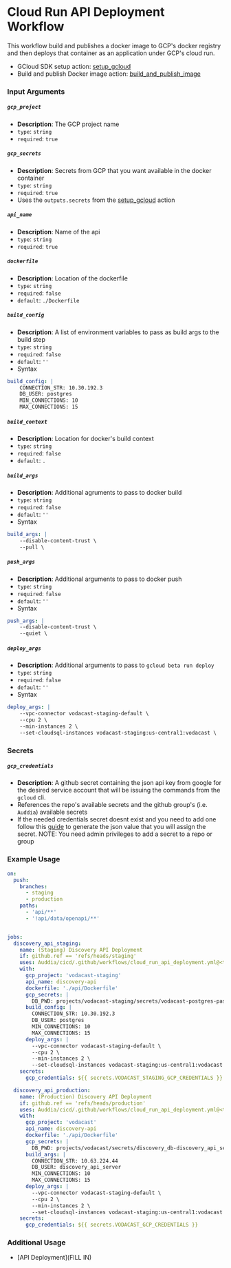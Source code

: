 # Cloud Run API Deployment Workflow
This workflow build and publishes a docker image to GCP's docker registry and then deploys that container as an application under GCP's cloud run.

* GCloud SDK setup action: [setup_gcloud](../../actions/setup_gcloud/README.md)
* Build and publish Docker image action: [build_and_publish_image](../../actions/build_and_publish_image/README.md)

### Input Arguments

##### `gcp_project`
* **Description**: The GCP project name
* `type`: `string`
* `required`: `true`

##### `gcp_secrets`
* **Description**: Secrets from GCP that you want available in the docker container
* `type`: `string`
* `required`: `true`
* Uses the `outputs.secrets` from the [setup_gcloud](../../actions/setup_gcloud/README.md) action

##### `api_name`
* **Description**: Name of the api
* `type`: `string`
* `required`: `true`

##### `dockerfile`
* **Description**: Location of the dockerfile
* `type`: `string`
* `required`: `false`
* `default`: `./Dockerfile`

##### `build_config`
* **Description**: A list of environment variables to pass as build args to the build step
* `type`: `string`
* `required`: `false`
* `default`: `''`
* Syntax
```yaml
build_config: |
    CONNECTION_STR: 10.30.192.3
    DB_USER: postgres
    MIN_CONNECTIONS: 10
    MAX_CONNECTIONS: 15
```

##### `build_context`
* **Description**: Location for docker's build context
* `type`: `string`
* `required`: `false`
* `default`: `.`

##### `build_args`
* **Description**: Additional agruments to pass to docker build
* `type`: `string`
* `required`: `false`
* `default`: `''`
* Syntax
```yaml
build_args: |
    --disable-content-trust \
    --pull \
```

##### `push_args`
* **Description**: Additional arguments to pass to docker push
* `type`: `string`
* `required`: `false`
* `default`: `''`
* Syntax
```yaml
push_args: |
    --disable-content-trust \
    --quiet \
```

##### `deploy_args`
* **Description**: Additional arguments to pass to `gcloud beta run deploy`
* `type`: `string`
* `required`: `false`
* `default`: `''`
* Syntax
```yaml
deploy_args: |
    --vpc-connector vodacast-staging-default \
    --cpu 2 \
    --min-instances 2 \
    --set-cloudsql-instances vodacast-staging:us-central1:vodacast \
```

### Secrets

##### `gcp_credentials`
* **Description**: A github secret containing the json api key from google for the desired service account that will be issuing the commands from the `gcloud` cli.
* References the repo's available secrets and the github group's (i.e. `Auddia`) available secrets
* If the needed credentials secret doesnt exist and you need to add one follow this [guide](https://cloud.google.com/docs/authentication/getting-started#create-service-account-console) to generate the json value that you will assign the secret. NOTE: You need admin privileges to add a secret to a repo or group


### Example Usage
```yaml
on:
  push:
    branches:
      - staging
      - production
    paths:
      - 'api/**'
      - '!api/data/openapi/**'


jobs:
  discovery_api_staging:
    name: (Staging) Discovery API Deployment
    if: github.ref == 'refs/heads/staging'
    uses: Auddia/cicd/.github/workflows/cloud_run_api_deployment.yml@<tag>
    with:
      gcp_project: 'vodacast-staging'
      api_name: discovery-api
      dockerfile: './api/Dockerfile'
      gcp_secrets: |
        DB_PWD: projects/vodacast-staging/secrets/vodacast-postgres-password
      build_config: |
        CONNECTION_STR: 10.30.192.3
        DB_USER: postgres
        MIN_CONNECTIONS: 10
        MAX_CONNECTIONS: 15
      deploy_args: |
        --vpc-connector vodacast-staging-default \
        --cpu 2 \
        --min-instances 2 \
        --set-cloudsql-instances vodacast-staging:us-central1:vodacast \
    secrets:
      gcp_credentials: ${{ secrets.VODACAST_STAGING_GCP_CREDENTIALS }}

  discovery_api_production:
    name: (Production) Discovery API Deployment
    if: github.ref == 'refs/heads/production'
    uses: Auddia/cicd/.github/workflows/cloud_run_api_deployment.yml@<tag>
    with:
      gcp_project: 'vodacast'
      api_name: discovery-api
      dockerfile: './api/Dockerfile'
      gcp_secrets: |
        DB_PWD: projects/vodacast/secrets/discovery_db-discovery_api_server-password
      build_args: |
        CONNECTION_STR: 10.63.224.44
        DB_USER: discovery_api_server
        MIN_CONNECTIONS: 10
        MAX_CONNECTIONS: 15
      deploy_args: |
        --vpc-connector vodacast-staging-default \
        --cpu 2 \
        --min-instances 2 \
        --set-cloudsql-instances vodacast-staging:us-central1:vodacast \
    secrets:
      gcp_credentials: ${{ secrets.VODACAST_GCP_CREDENTIALS }}

```

### Additional Usage
* [API Deployment](FILL IN)